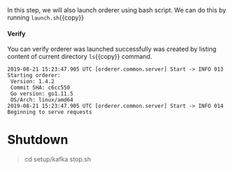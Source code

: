 In this step, we will also launch orderer using bash script. We can do this by running `launch.sh`{{copy}} 

#### Verify
You can verify orderer was launched successfully was created by listing content of current directory `ls`{{copy}} command.

```
2019-08-21 15:23:47.905 UTC [orderer.common.server] Start -> INFO 013 Starting orderer:
 Version: 1.4.2
 Commit SHA: c6cc550
 Go version: go1.11.5
 OS/Arch: linux/amd64
2019-08-21 15:23:47.905 UTC [orderer.common.server] Start -> INFO 014 Beginning to serve requests
```


Shutdown
========
> cd setup/kafka
> stop.sh

